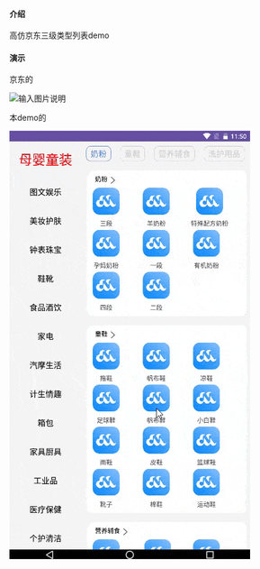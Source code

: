 

#### 介绍
高仿京东三级类型列表demo

#### 演示
京东的

![输入图片说明](https://foruda.gitee.com/images/1706673515742207769/1f5a2cf9_8814713.gif "Record_2024-01-31-11-33-39_4fbb30eb7b7166119bd25e-ezgif.com-optimize (1).gif")

本demo的

![输入图片说明](demo.gif)
